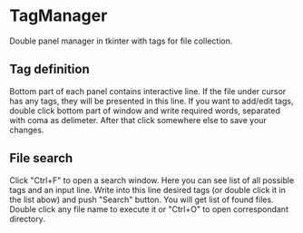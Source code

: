 # TagManager
Double panel manager in tkinter with tags for file collection.

## Tag definition

Bottom part of each panel contains interactive line. If the file under cursor has any tags, they will be presented in this line. If you want to add/edit tags, double click bottom part of window and write required words, separated with coma as delimeter. After that click somewhere else to save your changes.  

## File search

Click "Ctrl+F" to open a search window. Here you can see list of all possible tags and an input line. Write into this line desired tags (or double click it in the list abow) and push "Search" button. You will get list of found files. Double click any file name to execute it or "Ctrl+O" to open correspondant directory.  
